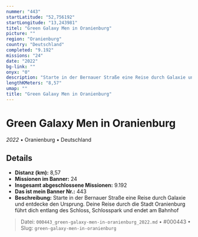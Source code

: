 ```yaml
---
nummer: "443"
startLatitude: "52,756192"
startLongitude: "13,243981"
titel: "Green Galaxy Men in Oranienburg"
picture: ""
region: "Oranienburg"
country: "Deutschland"
completed: "9.192"
missions: "24"
date: "2022"
bg-link: ""
onyx: "0"
description: "Starte in der Bernauer Straße eine Reise durch Galaxie und entdecke den Ursprung. Deine Reise durch die Stadt Oranienburg führt dich entlang des Schloss, Schlosspark und endet am Bahnhof"
lengthKMeters: "8,57"
umap: ""
title: "Green Galaxy Men in Oranienburg"
---
```

# Green Galaxy Men in Oranienburg

*2022* • Oranienburg • Deutschland



## Details
- **Distanz (km):** 8,57
- **Missionen im Banner:** 24
- **Insgesamt abgeschlossene Missionen:** 9.192
- **Das ist mein Banner Nr.:** 443
- **Beschreibung:** Starte in der Bernauer Straße eine Reise durch Galaxie und entdecke den Ursprung. Deine Reise durch die Stadt Oranienburg führt dich entlang des Schloss, Schlosspark und endet am Bahnhof



> Datei: `000443_green-galaxy-men-in-oranienburg_2022.md` • #000443 • Slug: `green-galaxy-men-in-oranienburg`
